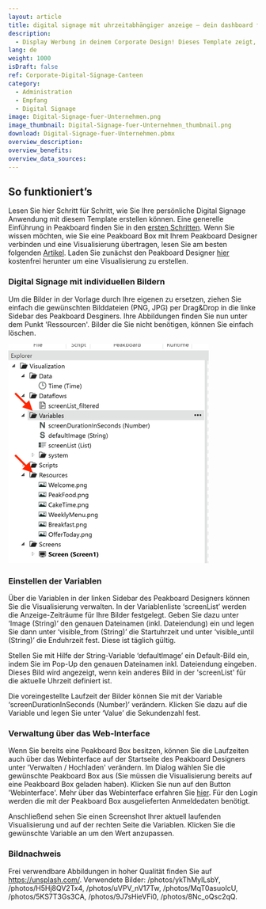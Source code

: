 ```yaml
---
layout: article
title: digital signage mit uhrzeitabhängiger anzeige – dein dashboard für unternehmenskantine oder gastronomie
description: 
  - Display Werbung in deinem Corporate Design! Dieses Template zeigt, wie du ganz einfach mit individuellen Bildern eine Digital Signage Anwendung kreieren kannst. Lade Bilder deiner Wahl in die Visualisierung und definiere welches Bild wann angezeigt werden soll. Deine individuellen Abbildungen und Uhrzeiten können sowohl über den Peakboard Designer als auch über die API (Webinterface oder Peakboard App) verwaltet werden. Durch die flexiblen Darstellungsoptionen kannst du das Template ganz nach deinen Bedürfnissen konfigurieren und erhältst so mehr Aufmerksamkeit von deiner Zielgruppe. Direkt herunterladen! Los gehts.
lang: de
weight: 1000
isDraft: false
ref: Corporate-Digital-Signage-Canteen
category:
  - Administration
  - Empfang
  - Digital Signage
image: Digital-Signage-fuer-Unternehmen.png
image_thumbnail: Digital-Signage-fuer-Unternehmen_thumbnail.png
download: Digital-Signage-fuer-Unternehmen.pbmx
overview_description:
overview_benefits:
overview_data_sources:
---
```

## So funktioniert’s
Lesen Sie hier Schritt für Schritt, wie Sie Ihre persönliche Digital Signage Anwendung mit diesem Template erstellen können. Eine generelle Einführung in Peakboard finden Sie in den [ersten Schritten](https://peakboard.rocks/erste-schritte). Wenn Sie wissen möchten, wie Sie eine Peakboard Box mit Ihrem Peakboard Designer verbinden und eine Visualisierung übertragen, lesen Sie am besten folgenden [Artikel](https://peakboard.rocks/anschliessen). Laden Sie zunächst den Peakboard Designer [hier](https://peakboard.com/peakboard-designer/?utm_source=templates_overview&utm_medium=description_link&utm_campaign=templates) kostenfrei herunter um eine Visualisierung zu erstellen.

### Digital Signage mit individuellen Bildern
Um die Bilder in der Vorlage durch Ihre eigenen zu ersetzen, ziehen Sie einfach die gewünschten Bilddateien (PNG, JPG) per Drag&Drop in die linke Sidebar des Peakboard Desginers. Ihre Abbildungen finden Sie nun unter dem Punkt 'Ressourcen'. Bilder die Sie nicht benötigen, können Sie einfach löschen.

![image_live](assets/screenshot_variables_resources.png)

### Einstellen der Variablen
Über die Variablen in der linken Sidebar des Peakboard Designers können Sie die Visualisierung verwalten. In der Variablenliste ‘screenList’ werden die Anzeige-Zeiträume für Ihre Bilder festgelegt. Geben Sie dazu unter ‘Image (String)’ den genauen Dateinamen (inkl. Dateiendung) ein und legen Sie dann unter ‘visible_from (String)’ die Startuhrzeit und unter ‘visible_until (String)’ die Enduhrzeit fest. Diese ist täglich gültig.

Stellen Sie mit Hilfe der String-Variable ‘defaultImage’ ein Default-Bild ein, indem Sie im Pop-Up den genauen Dateinamen inkl. Dateiendung eingeben. Dieses Bild wird angezeigt, wenn kein anderes Bild in der 'screenList' für die aktuelle Uhrzeit definiert ist.

Die voreingestellte Laufzeit der Bilder können Sie mit der Variable ‘screenDurationInSeconds (Number)’ verändern. Klicken Sie dazu auf die Variable und legen Sie unter ‘Value’ die Sekundenzahl fest.

### Verwaltung über das Web-Interface
Wenn Sie bereits eine Peakboard Box besitzen, können Sie die Laufzeiten auch über das Webinterface auf der Startseite des Peakboard Designers unter 'Verwalten / Hochladen' verändern. Im Dialog wählen Sie die gewünschte Peakboard Box aus (Sie müssen die Visualisierung bereits auf eine Peakboard Box geladen haben). Klicken Sie nun auf den Button 'Webinterface'. Mehr über das Webinterface erfahren Sie [hier](https://peakboard.rocks/webinterface). Für den Login werden die mit der Peakboard Box ausgelieferten Anmeldedaten benötigt.

Anschließend sehen Sie einen Screenshot Ihrer aktuell laufenden Visualisierung und auf der rechten Seite die Variablen. Klicken Sie die gewünschte Variable an um den Wert anzupassen.

### Bildnachweis
Frei verwendbare Abbildungen in hoher Qualität finden Sie auf https://unsplash.com/. Verwendete Bilder: /photos/ykThMylLsbY, /photos/H5Hj8QV2Tx4, /photos/uVPV_nV17Tw, /photos/MqT0asuoIcU, /photos/5KS7T3Gs3CA, /photos/9J7sHieVFi0, /photos/8Nc_oQsc2qQ.